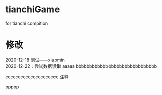 # tianchiGame
for tianchi compition
# 修改
2020-12-18:测试——xiaomin     
2020-12-22：尝试数据读取
aaaaa
bbbbbbbbbbbbbbbbbbbbbbbbbbbbbb

ccccccccccccccccccccc
注释

ppppp